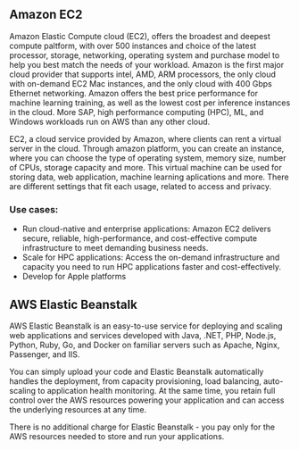 ## Amazon EC2

Amazon Elastic Compute cloud (EC2), offers the broadest and deepest compute paltform, with over 500 instances and choice of the latest processor, storage, networking, operating system and purchase model to help you best match the needs of your workload. Amazon is the first major cloud provider that supports intel, AMD, ARM processors, the only cloud with on-demand EC2 Mac instances, and the only cloud with 400 Gbps Ethernet networking. Amazon offers the best price performance for machine learning training, as well as the lowest cost per inference instances in the cloud. More SAP, high performance computing (HPC), ML, and Windows workloads run on AWS than any other cloud.

EC2, a cloud service provided by Amazon, where clients can rent a virtual server in the cloud. Through amazon platform, you can create an instance, where you can choose the type of operating system, memory size, number of CPUs, storage capacity and more. This virtual machine can be used for storing data, web application, machine learning aplications and more. There are different settings that fit each usage, related to access and privacy.

### Use cases:

- Run cloud-native and enterprise applications: Amazon EC2 delivers secure, reliable, high-performance, and cost-effective compute infrastructure to meet demanding business needs.
- Scale for HPC applications: Access the on-demand infrastructure and capacity you need to run HPC applications faster and cost-effectively.
- Develop for Apple platforms

## AWS Elastic Beanstalk

AWS Elastic Beanstalk is an easy-to-use service for deploying and scaling web applications and services developed with Java, .NET, PHP, Node.js, Python, Ruby, Go, and Docker on familiar servers such as Apache, Nginx, Passenger, and IIS.

You can simply upload your code and Elastic Beanstalk automatically handles the deployment, from capacity provisioning, load balancing, auto-scaling to application health monitoring. At the same time, you retain full control over the AWS resources powering your application and can access the underlying resources at any time.

There is no additional charge for Elastic Beanstalk - you pay only for the AWS resources needed to store and run your applications.
